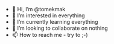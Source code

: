 - 👋 Hi, I’m @tomekmak
- 👀 I’m interested in everything
- 🌱 I’m currently learning everything
- 💞️ I’m looking to collaborate on nothing
- 📫 How to reach me - try to ;-)

<!---
tomekmak/tomekmak is a ✨ special ✨ repository because its `README.md` (this file) appears on your GitHub profile.
You can click the Preview link to take a look at your changes.
--->
